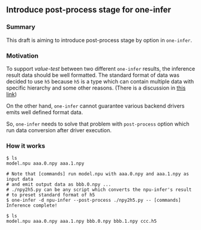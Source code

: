 ## Introduce post-process stage for one-infer

### Summary

This draft is aiming to introduce post-process stage by option in `one-infer`.

### Motivation

To support *value-test* between two different `one-infer` results, the inference result data should be well formatted.
The standard format of data was decided to use `h5` because `h5` is a type which can contain multiple data with specific hierarchy and some other reasons. (There is a discussion in [this link](https://github.com/Samsung/ONE/issues/9248))

On the other hand, `one-infer` cannot guarantee various backend drivers emits well defined format data. 

So, `one-infer` needs to solve that problem with `post-process` option which run data conversion after driver execution.

### How it works

```console
$ ls
model.npu aaa.0.npy aaa.1.npy

# Note that [commands] run model.npu with aaa.0.npy and aaa.1.npy as input data 
# and emit output data as bbb.0.npy ...
# ./npy2h5.py can be any script which converts the npu-infer's result 
# to preset standard format of h5
$ one-infer -d npu-infer --post-process ./npy2h5.py -- [commands]
Inference complete!

$ ls
model.npu aaa.0.npy aaa.1.npy bbb.0.npy bbb.1.npy ccc.h5
```

